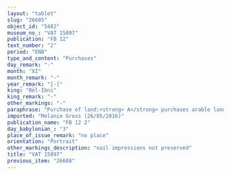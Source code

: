 ```yaml
---
layout: "tablet"
slug: "26605"
object_id: "5482"
museum_no_: "VAT 15897"
publication: "FB 12"
text_number: "2"
period: "ENB"
type_and_content: "Purchases"
day_remark: "-"
month: "XI"
month_remark: "-"
year_remark: "[-]"
king: "Bēl-Ibni"
king_remark: "-"
other_markings: "-"
paraphrase: "Purchase of land:<strong> A</strong> purchases arable land (<em>zēru</em>), a garden (<em>kir&ucirc;</em>) and [&hellip;] for 3 minas and 10 shekels of pure silver (<em>kaspu el&ucirc;</em>), together with an additional payment (<em>atru</em>) of 3 shekels of silver, from <strong>B</strong>. The sold land covers an area of 1;0.4 square kor (15,300 + m<sup>2</sup>) and is located in the district (<em>pīhatu</em>) of the city of [&hellip;] of the family of Qīpu. Its upper side borders on the big garden (<em>kir&ucirc; rab&ucirc;</em>) of <strong>B</strong> and its lower side on (the properties of) <strong>C<sub>1</sub></strong> and <strong>C<sub>2</sub></strong>. Its upper front borders on the river Puhu[&hellip;] and its lower front on (the property of) <strong>C<sub>3</sub></strong>. Only traces of the witness list are preserved on the reverse of the tablet. Instead of a seal impression (<em>kunukku</em>), fingernail impression (<em>ṣupru</em>) of <strong>B</strong>.<br /> &nbsp;<br /> <strong>A</strong> = Nummuru//Ilūtu-bāni; <strong>B</strong> = &Scaron;arrāni//Qīpu; <strong>C<sub>1</sub></strong> = Balāssu/Kināya; <strong>C<sub>2</sub></strong> = Ibnāya//Qīpu; <strong>C<sub>3</sub></strong> = &Scaron;arrāni//Ir&rsquo;anni<br /> &nbsp;"
imported: "Melanie Gross (26/05/2016)"
publication_name: "FB 12 2"
day_babylonian_: "3"
place_of_issue_remark: "no place"
orientation: "Portrait"
other_markings_description: "nail impressions not preserved"
title: "VAT 15897"
previous_item: "26608"
---
```

